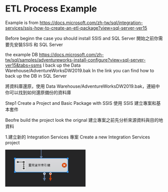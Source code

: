 # ETL Process Example

Example is from https://docs.microsoft.com/zh-tw/sql/integration-services/ssis-how-to-create-an-etl-package?view=sql-server-ver15

Before beginn the case you should install SSIS and SQL Server 開始之前你需要先安裝SSIS 和 SQL Server

the example DB https://docs.microsoft.com/zh-tw/sql/samples/adventureworks-install-configure?view=sql-server-ver15&tabs=ssms
I back up the Data Warehouse/AdventureWorksDW2019.bak In the link you can find how to back up the DB in SQL Server

將資料庫還原，使用 Data Warehouse/AdventureWorksDW2019.bak，連結中你可以找到如何還原備份的資料庫

Step1 Create a Project and Basic Package with SSIS 使用 SSIS 建立專案和基本套件

Beofre build the project look the orignal 建立專案之前先分析來源資料與目的地資料 

1.建立新的 Integration Services 專案 Create a new Integration Services project






![](/stepsphoto/MS_SSIS/Lession1/0116-01.PNG)
